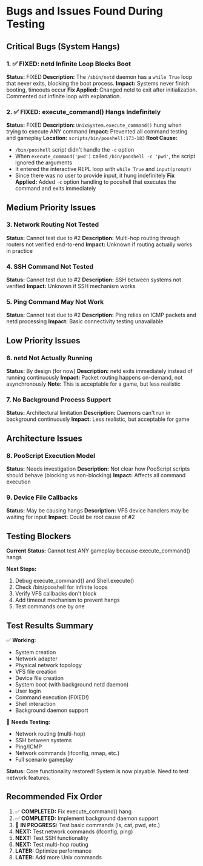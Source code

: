 # Bugs and Issues Found During Testing

## Critical Bugs (System Hangs)

### 1. ✅ FIXED: netd Infinite Loop Blocks Boot
**Status:** FIXED
**Description:** The `/sbin/netd` daemon has a `while True` loop that never exits, blocking the boot process.
**Impact:** Systems never finish booting, timeouts occur
**Fix Applied:** Changed netd to exit after initialization. Commented out infinite loop with explanation.

### 2. ✅ FIXED: execute_command() Hangs Indefinitely
**Status:** FIXED
**Description:** `UnixSystem.execute_command()` hung when trying to execute ANY command
**Impact:** Prevented all command testing and gameplay
**Location:** `scripts/bin/pooshell:173-183`
**Root Cause:**
- `/bin/pooshell` script didn't handle the `-c` option
- When `execute_command('pwd')` called `/bin/pooshell -c 'pwd'`, the script ignored the arguments
- It entered the interactive REPL loop with `while True` and `input(prompt)`
- Since there was no user to provide input, it hung indefinitely
**Fix Applied:** Added `-c` option handling to pooshell that executes the command and exits immediately


## Medium Priority Issues

### 3. Network Routing Not Tested
**Status:** Cannot test due to #2
**Description:** Multi-hop routing through routers not verified end-to-end
**Impact:** Unknown if routing actually works in practice

### 4. SSH Command Not Tested
**Status:** Cannot test due to #2
**Description:** SSH between systems not verified
**Impact:** Unknown if SSH mechanism works

### 5. Ping Command May Not Work
**Status:** Cannot test due to #2
**Description:** Ping relies on ICMP packets and netd processing
**Impact:** Basic connectivity testing unavailable

## Low Priority Issues

### 6. netd Not Actually Running
**Status:** By design (for now)
**Description:** netd exits immediately instead of running continuously
**Impact:** Packet routing happens on-demand, not asynchronously
**Note:** This is acceptable for a game, but less realistic

### 7. No Background Process Support
**Status:** Architectural limitation
**Description:** Daemons can't run in background continuously
**Impact:** Less realistic, but acceptable for game

## Architecture Issues

### 8. PooScript Execution Model
**Status:** Needs investigation
**Description:** Not clear how PooScript scripts should behave (blocking vs non-blocking)
**Impact:** Affects all command execution

### 9. Device File Callbacks
**Status:** May be causing hangs
**Description:** VFS device handlers may be waiting for input
**Impact:** Could be root cause of #2

## Testing Blockers

**Current Status:** Cannot test ANY gameplay because execute_command() hangs

**Next Steps:**
1. Debug execute_command() and Shell.execute()
2. Check /bin/pooshell for infinite loops
3. Verify VFS callbacks don't block
4. Add timeout mechanism to prevent hangs
5. Test commands one by one

## Test Results Summary

✅ **Working:**
- System creation
- Network adapter
- Physical network topology
- VFS file creation
- Device file creation
- System boot (with background netd daemon)
- User login
- Command execution (FIXED!)
- Shell interaction
- Background daemon support

🔄 **Needs Testing:**
- Network routing (multi-hop)
- SSH between systems
- Ping/ICMP
- Network commands (ifconfig, nmap, etc.)
- Full scenario gameplay

**Status:** Core functionality restored! System is now playable. Need to test network features.

## Recommended Fix Order

1. ✅ **COMPLETED:** Fix execute_command() hang
2. ✅ **COMPLETED:** Implement background daemon support
3. 🔄 **IN PROGRESS:** Test basic commands (ls, cat, pwd, etc.)
4. **NEXT:** Test network commands (ifconfig, ping)
5. **NEXT:** Test SSH functionality
6. **NEXT:** Test multi-hop routing
7. **LATER:** Optimize performance
8. **LATER:** Add more Unix commands

